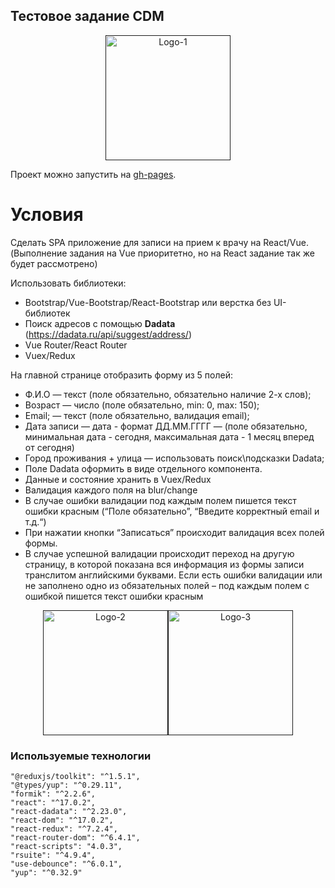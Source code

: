 ## Тестовое задание CDM

<p align="center"><a href="" target="_blank"><img src="https://i.ibb.co/kMDZmnt/1.png" width="200" alt="Logo-1"></a></p>  

Проект можно запустить на [gh-pages]().

# Условия

Сделать SPA  приложение для записи на прием к врачу на React/Vue.
(Выполнение задания на Vue  приоритетно, но на React  задание так же будет рассмотрено)

Использовать библиотеки:
-   Bootstrap/Vue-Bootstrap/React-Bootstrap  или верстка без UI-библиотек
-   Поиск адресов с помощью **Dadata** (https://dadata.ru/api/suggest/address/)
-   Vue Router/React Router
-   Vuex/Redux

На главной странице отобразить форму из 5 полей:
-   Ф.И.О — текст (поле обязательно, обязательно наличие 2-х слов);
-   Возраст — число (поле обязательно, min: 0, max: 150);
-   Email; — текст (поле обязательно, валидация email);
-   Дата записи — дата - формат ДД.ММ.ГГГГ —
    (поле обязательно, минимальная дата - сегодня, максимальная дата - 1 месяц вперед от сегодня)
-   Город проживания + улица — использовать поиск\подсказки Dadata;
- Поле Dadata  оформить в виде отдельного компонента.
- Данные и состояние хранить в Vuex/Redux
- Валидация каждого поля на blur/change
- В случае ошибки валидации под каждым полем пишется текст ошибки красным (“Поле обязательно”, “Введите корректный email  и т.д.“)
- При нажатии кнопки “Записаться” происходит валидация всех полей формы.
- В случае успешной валидации происходит переход на другую страницу, в которой показана вся информация из формы записи транслитом английскими буквами. Если есть ошибки валидации или не заполнено одно из обязательных полей – под каждым полем с ошибкой пишется текст ошибки красным

<p align="center"><a href="" target="_blank"><img src="https://i.ibb.co/L6YBs1w/2.png" width="200" alt="Logo-2"></a><a href="" target="_blank"><img src="https://i.ibb.co/WkZBNph/3.png" width="200" alt="Logo-3"></a></p>  

### Используемые технологии


    "@reduxjs/toolkit": "^1.5.1",  
    "@types/yup": "^0.29.11",  
    "formik": "^2.2.6",  
    "react": "^17.0.2",  
    "react-dadata": "^2.23.0",  
    "react-dom": "^17.0.2",  
    "react-redux": "^7.2.4",  
    "react-router-dom": "^6.4.1",  
    "react-scripts": "4.0.3",  
    "rsuite": "^4.9.4",  
    "use-debounce": "^6.0.1",  
    "yup": "^0.32.9"

